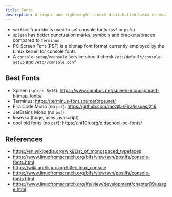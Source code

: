 ```yaml
---
title: Fonts
description: A simple and lightweight Linux® distribution based on musl libc and toybox
---
```


- `setfont` from `kbd` is used to set console fonts (`psf` or `psfu`)
- `spleen` has better punctuation marks, symbols and brackets/braces compared to `terminus`
- PC Screen Font (PSF) is a bitmap font format currently employed by the Linux kernel for console fonts
- A `console-setup`/`vconsole` service should check `/etc/default/console-setup` and `/etc/vconsole.conf`

## Best Fonts
- Spleen (`spleen-8x16`): https://www.cambus.net/spleen-monospaced-bitmap-fonts/
- Terminus: https://terminus-font.sourceforge.net/
- Fira Code Mono (no `psf`): https://github.com/mozilla/Fira/issues/216
- JetBrains Mono (no `psf`)
- Iosevka (huge, uses javascript)
- cool old fonts (no `psf`): https://int10h.org/oldschool-pc-fonts/

## References
- https://en.wikipedia.org/wiki/List_of_monospaced_typefaces
- https://www.linuxfromscratch.org/blfs/view/svn/postlfs/console-fonts.html
- https://wiki.archlinux.org/title/Linux_console
- https://www.linuxfromscratch.org/blfs/view/svn/postlfs/console-fonts.html
- https://www.linuxfromscratch.org/lfs/view/development/chapter09/usage.html
